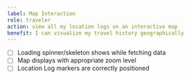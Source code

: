 ```yaml
---
label: Map Interaction
role: traveler
action: view all my location logs on an interactive map
benefit: I can visualize my travel history geographically
---
```


- [ ] Loading spinner/skeleton shows while fetching data
- [ ] Map displays with appropriate zoom level
- [ ] Location Log markers are correctly positioned

